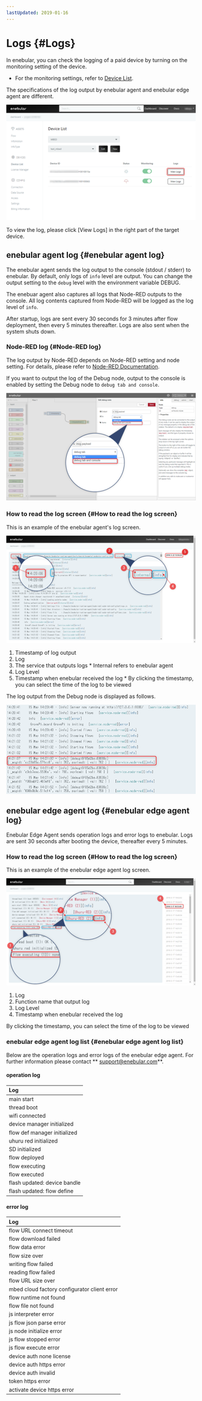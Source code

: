 ```yaml
---
lastUpdated: 2019-01-16
---
```


# Logs {#Logs}

In enebular, you can check the logging of a paid device by
turning on the monitoring setting of the device.
* For the monitoring settings, refer to [Device List](./DeviceList.md).

The specifications of the log output by enebular agent and enebular edge agent are different.

![view_logs](./../../img/Device/Logs-view_logs.png)

To view the log, please click [View Logs] in the right part of the target device.

## enebular agent log {#enebular agent log}

The enebular agent sends the log output to the console (stdout / stderr) to enebular.
By default, only logs of `info` level are output. You can change the output setting to the `debug` level with the environment variable DEBUG.

The enebuar agent also captures all logs that Node-RED outputs to the console. All log contents captured from Node-RED will be logged as the log level of `info`.

After startup, logs are sent every 30 seconds for 3 minutes after flow deployment, then every 5 minutes thereafter. Logs are also sent when the system shuts down. 

### Node-RED log {#Node-RED log}

The log output by Node-RED depends on Node-RED setting and node setting.
For details, please refer to [Node-RED Documentation](https://nodered.org/).

If you want to output the log of the Debug node, output to the console is enabled by setting the Debug node to `debug tab and console`.

![debug_node_config](./../../img/Device/Logs-debug_node_config.png)

### How to read the log screen {#How to read the log screen}

This is an example of the enebular agent's log screen.

![cloud_logs](../_asset/images/Device/Logs/cloud_logs.png)

1. Timestamp of log output
2. Log
3. The service that outputs logs * Internal refers to enebular agent
4. Log Level
5. Timestamp when enebular received the log * By clicking the timestamp, you can select the time of the log to be viewed

The log output from the Debug node is displayed as follows.

![debug_node](./../../img/Device/Logs-debug_node.png)


## enebular edge agent log {#enebular edge agent log}

Enebular Edge Agent sends operation logs and error logs to enebular.
Logs are sent 30 seconds after booting the device, thereafter every 5 minutes.

### How to read the log screen {#How to read the log screen}

This is an example of the enebular edge agent log screen.

![eea_logs](./../../img/Device/Logs-eea_logs.png)

1. Log 
2. Function name that output log 
3. Log Level 
4. Timestamp when enebular received the log 

By clicking the timestamp, you can select the time of the log to be viewed

### enebular edge agent log list {#enebular edge agent log list}

Below are the operation logs and error logs of the enebular edge agent. 
For further information please contact ** support@enebular.com**.

#### operation log

| Log | 
| :--- | 
| main start | 
| thread boot | 
| wifi connected | 
| device manager initialized |
| flow def manager initialized | 
| uhuru red initialized | 
| SD initialized | 
| flow deployed | 
| flow executing |
| flow executed | 
| flash updated: device bandle | 
| flash updated: flow define | 

#### error log

| Log |
| :--- | 
| flow URL connect timeout |
| flow download failed | 
| flow data error | 
| flow size over | 
| writing flow failed | 
| reading flow failed | 
| flow URL size over | 
| mbed cloud factory configurator client error |
| flow runtime not found | 
| flow file not found | 
| js interpreter error |
| js flow json parse error |
| js node initialize error | 
| js flow stopped error | 
| js flow execute error | 
| device auth none license |
| device auth https error |
| device auth invalid | 
| token https error | 
| activate device https error | 